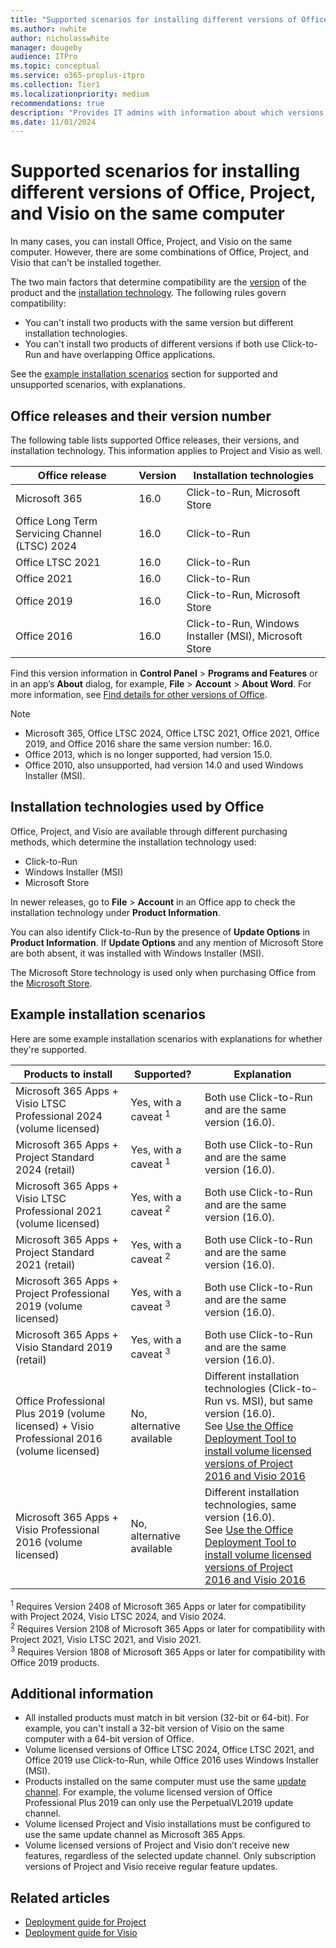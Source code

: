 ```yaml
---
title: "Supported scenarios for installing different versions of Office, Project, and Visio on the same computer"
ms.author: nwhite
author: nicholasswhite
manager: dougeby
audience: ITPro
ms.topic: conceptual
ms.service: o365-proplus-itpro
ms.collection: Tier1
ms.localizationpriority: medium
recommendations: true
description: "Provides IT admins with information about which versions of Office, Project, and Visio can be installed together on the same computer."
ms.date: 11/01/2024
---
```


# Supported scenarios for installing different versions of Office, Project, and Visio on the same computer

In many cases, you can install Office, Project, and Visio on the same computer. However, there are some combinations of Office, Project, and Visio that can't be installed together.

The two main factors that determine compatibility are the [version](#office-releases-and-their-version-number) of the product and the [installation technology](#installation-technologies-used-by-office). The following rules govern compatibility:

- You can't install two products with the same version but different installation technologies.
- You can't install two products of different versions if both use Click-to-Run and have overlapping Office applications.

See the [example installation scenarios](#example-installation-scenarios) section for supported and unsupported scenarios, with explanations.

## Office releases and their version number

The following table lists supported Office releases, their versions, and installation technology. This information applies to Project and Visio as well.

| Office release                                      | Version | Installation technologies                     |
|-----------------------------------------------------|---------|-----------------------------------------------|
| Microsoft 365                                       | 16.0    | Click-to-Run, Microsoft Store                 |
| Office Long Term Servicing Channel (LTSC) 2024      | 16.0    | Click-to-Run                                  |
| Office LTSC 2021                                    | 16.0    | Click-to-Run                                  |
| Office 2021                                         | 16.0    | Click-to-Run                                  |
| Office 2019                                         | 16.0    | Click-to-Run, Microsoft Store                 |
| Office 2016                                         | 16.0    | Click-to-Run, Windows Installer (MSI), Microsoft Store |

Find this version information in **Control Panel** > **Programs and Features** or in an app’s **About** dialog, for example, **File** > **Account** > **About Word**. For more information, see [Find details for other versions of Office](https://support.microsoft.com/office/8e83dd74-3b83-4528-bda6-6ff6118f8293).

> [!NOTE]
> - Microsoft 365, Office LTSC 2024, Office LTSC 2021, Office 2021, Office 2019, and Office 2016 share the same version number: 16.0.
> - Office 2013, which is no longer supported, had version 15.0.
> - Office 2010, also unsupported, had version 14.0 and used Windows Installer (MSI).

## Installation technologies used by Office

Office, Project, and Visio are available through different purchasing methods, which determine the installation technology used:

- Click-to-Run
- Windows Installer (MSI)
- Microsoft Store

In newer releases, go to **File** > **Account** in an Office app to check the installation technology under **Product Information**.

You can also identify Click-to-Run by the presence of **Update Options** in **Product Information**. If **Update Options** and any mention of Microsoft Store are both absent, it was installed with Windows Installer (MSI).

The Microsoft Store technology is used only when purchasing Office from the [Microsoft Store](https://www.microsoft.com/store/).

## Example installation scenarios

Here are some example installation scenarios with explanations for whether they're supported.

| Products to install                                       | Supported?                  | Explanation                                                                  |
|----------------------------------------------------------|----------------------------|-----------------------------------------------------------------------------|
| Microsoft 365 Apps + Visio LTSC Professional 2024 (volume licensed) | Yes, with a caveat <sup>1</sup> | Both use Click-to-Run and are the same version (16.0).                     |
| Microsoft 365 Apps + Project Standard 2024 (retail)      | Yes, with a caveat <sup>1</sup> | Both use Click-to-Run and are the same version (16.0).                      |
| Microsoft 365 Apps + Visio LTSC Professional 2021 (volume licensed)  | Yes, with a caveat <sup>2</sup>   | Both use Click-to-Run and are the same version (16.0).                     |
| Microsoft 365 Apps + Project Standard 2021 (retail)      | Yes, with a caveat <sup>2</sup>  | Both use Click-to-Run and are the same version (16.0).                      |
| Microsoft 365 Apps + Project Professional 2019 (volume licensed) | Yes, with a caveat <sup>3</sup> | Both use Click-to-Run and are the same version (16.0).                      |
| Microsoft 365 Apps + Visio Standard 2019 (retail)        | Yes, with a caveat <sup>3</sup> | Both use Click-to-Run and are the same version (16.0).                      |
| Office Professional Plus 2019 (volume licensed) + Visio Professional 2016 (volume licensed) | No, alternative available  | Different installation technologies (Click-to-Run vs. MSI), but same version (16.0).<br>See [Use the Office Deployment Tool to install volume licensed versions of Project 2016 and Visio 2016](use-the-office-deployment-tool-to-install-volume-licensed-editions-of-visio-2016.md) |
| Microsoft 365 Apps + Visio Professional 2016 (volume licensed) | No, alternative available | Different installation technologies, same version (16.0).<br>See [Use the Office Deployment Tool to install volume licensed versions of Project 2016 and Visio 2016](use-the-office-deployment-tool-to-install-volume-licensed-editions-of-visio-2016.md) |

<sup>1</sup> Requires Version 2408 of Microsoft 365 Apps or later for compatibility with Project 2024, Visio LTSC 2024, and Visio 2024.  
<sup>2</sup> Requires Version 2108 of Microsoft 365 Apps or later for compatibility with Project 2021, Visio LTSC 2021, and Visio 2021.  
<sup>3</sup> Requires Version 1808 of Microsoft 365 Apps or later for compatibility with Office 2019 products.

## Additional information

- All installed products must match in bit version (32-bit or 64-bit). For example, you can't install a 32-bit version of Visio on the same computer with a 64-bit version of Office.
- Volume licensed versions of Office LTSC 2024, Office LTSC 2021, and Office 2019 use Click-to-Run, while Office 2016 uses Windows Installer (MSI).
- Products installed on the same computer must use the same [update channel](../updates/overview-update-channels.md). For example, the volume licensed version of Office Professional Plus 2019 can only use the PerpetualVL2019 update channel.
- Volume licensed Project and Visio installations must be configured to use the same update channel as Microsoft 365 Apps.
- Volume licensed versions of Project and Visio don’t receive new features, regardless of the selected update channel. Only subscription versions of Project and Visio receive regular feature updates.

## Related articles

- [Deployment guide for Project](deployment-guide-for-project.md)
- [Deployment guide for Visio](deployment-guide-for-visio.md)
